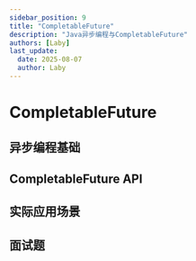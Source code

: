 ```yaml
---
sidebar_position: 9
title: "CompletableFuture"
description: "Java异步编程与CompletableFuture"
authors: [Laby]
last_update:
  date: 2025-08-07
  author: Laby
---
```


# CompletableFuture

## 异步编程基础

## CompletableFuture API

## 实际应用场景

## 面试题

